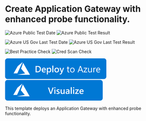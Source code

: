 # Create Application Gateway with enhanced probe functionality.

![Azure Public Test Date](https://azurequickstartsservice.blob.core.windows.net/badges/201-application-gateway-probe/PublicLastTestDate.svg)
![Azure Public Test Result](https://azurequickstartsservice.blob.core.windows.net/badges/201-application-gateway-probe/PublicDeployment.svg)

![Azure US Gov Last Test Date](https://azurequickstartsservice.blob.core.windows.net/badges/201-application-gateway-probe/FairfaxLastTestDate.svg)
![Azure US Gov Last Test Result](https://azurequickstartsservice.blob.core.windows.net/badges/201-application-gateway-probe/FairfaxDeployment.svg)

![Best Practice Check](https://azurequickstartsservice.blob.core.windows.net/badges/201-application-gateway-probe/BestPracticeResult.svg)
![Cred Scan Check](https://azurequickstartsservice.blob.core.windows.net/badges/201-application-gateway-probe/CredScanResult.svg)

[![Deploy To Azure](https://raw.githubusercontent.com/Azure/azure-quickstart-templates/master/1-CONTRIBUTION-GUIDE/images/deploytoazure.svg?sanitize=true)](https://portal.azure.com/#create/Microsoft.Template/uri/https%3A%2F%2Fraw.githubusercontent.com%2FAzure%2Fazure-quickstart-templates%2Fmaster%2F201-application-gateway-probe%2Fazuredeploy.json)  [![Visualize](https://raw.githubusercontent.com/Azure/azure-quickstart-templates/master/1-CONTRIBUTION-GUIDE/images/visualizebutton.svg?sanitize=true)](http://armviz.io/#/?load=https%3A%2F%2Fraw.githubusercontent.com%2FAzure%2Fazure-quickstart-templates%2Fmaster%2F201-application-gateway-probe%2Fazuredeploy.json)

This template deploys an Application Gateway with enhanced probe functionality.


